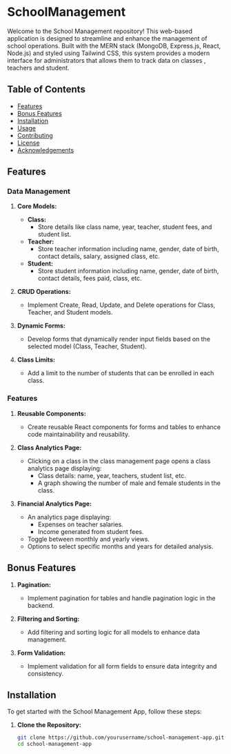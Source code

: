 # SchoolManagement
Welcome to the School Management repository! This web-based application is designed to streamline and enhance the management of school operations. Built with the MERN stack (MongoDB, Express.js, React, Node.js) and styled using Tailwind CSS, this system provides a modern interface for administrators that allows them to track data on classes , teachers and student.

## Table of Contents

- [Features](#features)
- [Bonus Features](#bonus-features)
- [Installation](#installation)
- [Usage](#usage)
- [Contributing](#contributing)
- [License](#license)
- [Acknowledgements](#acknowledgements)

## Features

### Data Management

1. **Core Models:**
   - **Class:**
     - Store details like class name, year, teacher, student fees, and student list.
   - **Teacher:**
     - Store teacher information including name, gender, date of birth, contact details, salary, assigned class, etc.
   - **Student:**
     - Store student information including name, gender, date of birth, contact details, fees paid, class, etc.

2. **CRUD Operations:**
   - Implement Create, Read, Update, and Delete operations for Class, Teacher, and Student models.

3. **Dynamic Forms:**
   - Develop forms that dynamically render input fields based on the selected model (Class, Teacher, Student).

4. **Class Limits:**
   - Add a limit to the number of students that can be enrolled in each class.

### Features

1. **Reusable Components:**
   - Create reusable React components for forms and tables to enhance code maintainability and reusability.

2. **Class Analytics Page:**
   - Clicking on a class in the class management page opens a class analytics page displaying:
     - Class details: name, year, teachers, student list, etc.
     - A graph showing the number of male and female students in the class.

3. **Financial Analytics Page:**
   - An analytics page displaying:
     - Expenses on teacher salaries.
     - Income generated from student fees.
   - Toggle between monthly and yearly views.
   - Options to select specific months and years for detailed analysis.

## Bonus Features

1. **Pagination:**
   - Implement pagination for tables and handle pagination logic in the backend.

2. **Filtering and Sorting:**
   - Add filtering and sorting logic for all models to enhance data management.

3. **Form Validation:**
   - Implement validation for all form fields to ensure data integrity and consistency.

## Installation

To get started with the School Management App, follow these steps:

1. **Clone the Repository:**
   ```bash
   git clone https://github.com/yourusername/school-management-app.git
   cd school-management-app
